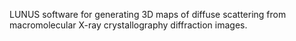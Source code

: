 LUNUS software for generating 3D maps of diffuse scattering from macromolecular X-ray crystallography diffraction images.
